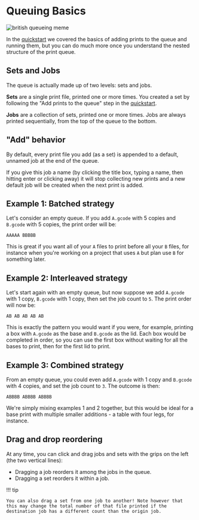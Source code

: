 # Queuing Basics

![british queueing meme](https://y.yarn.co/276d8bc3-5a86-4b5c-ace4-99b363f9c43b_text.gif)

In the [quickstart](/getting-started/) we covered the basics of adding prints to the queue and running them, but you can do much more once you understand the nested structure of the print queue.

## Sets and Jobs

The queue is actually made up of two levels: sets and jobs.

**Sets** are a single print file, printed one or more times. You created a set by following the "Add prints to the queue" step in the [quickstart](/getting-started/).

**Jobs** are a collection of sets, printed one or more times. Jobs are always printed sequentially, from the top of the queue to the bottom.

## "Add" behavior

By default, every print file you add (as a set) is appended to a default, unnamed job at the end of the queue.

If you give this job a name (by clicking the title box, typing a name, then hitting enter or clicking away) it will stop collecting new prints and a new default job will be created when the next print is added.

## Example 1: Batched strategy

Let's consider an empty queue. If you add `A.gcode` with 5 copies and `B.gcode` with 5 copies, the print order will be:

`AAAAA BBBBB`

This is great if you want all of your `A` files to print before all your `B` files, for instance when you're working on a project that uses `A` but plan use `B` for something later.

## Example 2: Interleaved strategy

Let's start again with an empty queue, but now suppose we add `A.gcode` with 1 copy, `B.gcode` with 1 copy, then set the job count to `5`. The print order will now be:

`AB AB AB AB AB`

This is exactly the pattern you would want if you were, for example, printing a box with `A.gcode` as the base and `B.gcode` as the lid. Each box would be completed in order, so you can use the first box without waiting for all the bases to print, then for the first lid to print.

## Example 3: Combined strategy

From an empty queue, you could even add `A.gcode` with 1 copy and `B.gcode` with 4 copies, and set the job count to `3`. The outcome is then:

`ABBBB ABBBB ABBBB`

We're simply mixing examples 1 and 2 together, but this would be ideal for a base print with multiple smaller additions - a table with four legs, for instance.

## Drag and drop reordering

At any time, you can click and drag jobs and sets with the grips on the left (the two vertical lines):

* Dragging a job reorders it among the jobs in the queue.
* Dragging a set reorders it within a job.

!!! tip

    You can also drag a set from one job to another! Note however that this may change the total number of that file printed if the destination job has a different count than the origin job.
